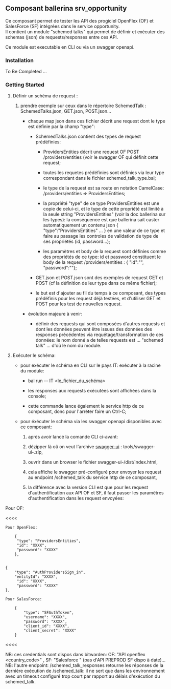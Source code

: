 ## Composant ballerina srv_opportunity

Ce composant permet de tester les API des progiciel OpenFlex (OF) et SalesForce (SF) intégrées dans le service opportunity.  
Il contient un module "schemed talks" qui permet de définir et exécuter des schemas (json) de requests/responses entre ces API.

Ce module est executable en CLI ou via un swagger openapi.

### Installation

To Be Completed ...



### Getting Started

1. Définir un schéma de request :

    1. prendre exemple sur ceux dans le répertoire SchemedTalk : SchemedTalks.json, GET.json, POST.json...

        * chaque map json dans ces fichier décrit une request dont le type est définie par la champ "type": 

            * SchemedTalks.json contient des types de request prédéfinies:

                * ProvidersEntities décrit une request OF POST /providers/entities (voir le swagger OF qui définit cette request;



  
                * toutes les requetes prédéfinies sont définies via leur type correspondant dans le fichier schemed_talk_type.bal;



  
                * le type de la request est sa route en notation CamelCase: /providers/entities => ProvidersEntities;



  
                * la propriété "type" de ce type ProvidersEntities est une copie de celui-ci, et le type de cette propriété est limité à la seule string "ProvidersEntities" (voir la doc ballerina sur les types): la conséquence est que ballerina sait caster automatiquement un contenu json { "type":"ProvidersEntities" ... } en une valeur de ce type et faire au passage les controles de validation de type de ses propriétés (id, password...);



  
                * les paramètres et body de la request sont définies comme des propriétés de ce type: id et password constituent le body de la request /providers/entities : { "id":"<id>", "password":"<password>"};



  






  
            * GET.json et POST.json sont des exemples de request GET et POST (cf la définition de leur type dans ce même fichier);



  
            * le but est d'ajouter au fil du temps à ce composant, des types prédéfinis pour les request déjà testées, et d'utiliser GET et POST pour les test de nouvelles request.



  






  
        * évolution majeure à venir:

            * définir des requests qui sont composées d'autres requests et dont les données peuvent être issues des données des responses précédentes via requétage/transformation de ces données: le nom donné a de telles requests est ... "schemed talk" ... d'oû le nom du module.



  






  






  






  
2. Exécuter le schéma:

    * pour exécuter le schéma en CLI sur le pays IT: exécuter à la racine du module:

        * bal run -- IT <le_fichier_du_schéma>



  
        * les responses aux requests exécutées sont affichées dans la console;



  
        * cette commande lance également le service http de ce composant, donc pour l'arréter faire un Ctrl-C;



  






  
    * pour éxécuter le schéma via les swagger openapi disponibles avec ce composant:

        1. après avoir lancé la comande CLI ci-avant:



  
        2. dézipper là oû on veut l'archive [swagger-ui](https://github.com/swagger-api/swagger-ui) : tools/swagger-ui-<version>.zip,



  
        3. ouvrir dans un browser le fichier swagger-ui-<version>/dist/index.html,



  
        4. cela affiche le swagger pré-configuré pour envoyer les request au endpoint /schemed_talk du service http de ce composant,



  
        5. la différence avec la version CLI est que pour les request d'authentification aux API OF et SF, il faut passer les paramètres d'authentification dans les request envoyées:



  






  






  




Pour OF:

<<<<

    Pour OpenFlex:
    
        {
         "type": "ProvidersEntities",
         "id": "XXXX",
         "password": "XXXX"
        },
    
    
    {
        "type": "AuthProvidersSign_in",
        "entityId": "XXXX",
         "id": "XXXX",
         "password": "XXXX"
    },
    
    Pour SalesForce:
    
        {
            "type": "SFAuthToken",
            "username": "XXXX",
            "password": "XXXX",
            "client_id": "XXXX",
            "client_secret": "XXXX"
        }

<<<<

NB: ces credentials sont dispos dans bitwarden: OF: "API openflex <env> <country_code>" , SF: "Salesforce <env>" (pas d'API PREPROD SF dispo à date)...  
NB: l'autre endpoint: /schemed_talk_responses retourne les réponses de la dernière exécution de /schemed_talk: il ne sert que dans les environnement avec un timeout configuré trop court par rapport au délais d'exécution du schemed_talk.


